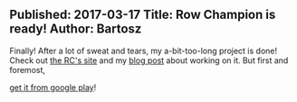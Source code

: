 Published: 2017-03-17
Title: Row Champion is ready!
Author: Bartosz
---

Finally! After a lot of sweat and tears, my a-bit-too-long project is done! 
Check out [the RC's site](/games/rowchampion) and my [blog post](/posts/Row-Champion-Retrospective) about working on it.
But first and foremost, 

[get it from google play](https://play.google.com/store/apps/details?id=com.Gniriki.RowChampion&referrer=utm_source%3DRowChampionWebSite%26utm_medium%3DNews)!
